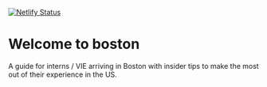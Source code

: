 [![Netlify Status](https://api.netlify.com/api/v1/badges/32cbf14e-d9ad-47d5-a96b-8c78adf6a0d6/deploy-status)](https://app.netlify.com/sites/confident-meninsky-50723a/deploys)

# Welcome to boston

A guide for interns / VIE arriving in Boston with insider tips to make the most out of their experience in the US.
